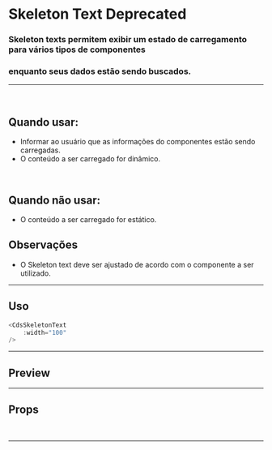 # Skeleton Text <Badge type="danger">Deprecated</Badge>

### Skeleton texts permitem exibir um estado de carregamento para vários tipos de componentes
### enquanto seus dados estão sendo buscados.
---
<br>

## Quando usar:
- Informar ao usuário que as informações do componentes estão sendo carregadas.
- O conteúdo a ser carregado for dinâmico.

<br>

## Quando não usar:
- O conteúdo a ser carregado for estático.

## Observações
- O Skeleton text deve ser ajustado de acordo com o componente a ser utilizado.

---

## Uso

```js
<CdsSkeletonText
	:width="100"
/>
```

---

## Preview

<PreviewBuilder
	:args
	component="CdsSkeletonText"
/>

---

## Props

<APITable
	name="CdsSkeletonText"
	section="props"
/>
<br>

---

<script setup>
import { ref } from 'vue';
import CdsSkeletonText from '@/components/SkeletonText.vue';

const args = ref({
	width: 100
});
</script>
